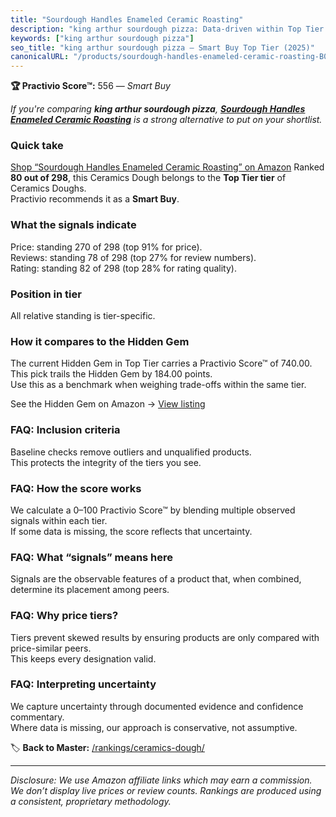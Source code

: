 ```yaml
---
title: "Sourdough Handles Enameled Ceramic Roasting"
description: "king arthur sourdough pizza: Data-driven within Top Tier ranking using the Practivio Score™. Positioned by quality, value, demand, findability, momentum."
keywords: ["king arthur sourdough pizza"]
seo_title: "king arthur sourdough pizza — Smart Buy Top Tier (2025)"
canonicalURL: "/products/sourdough-handles-enameled-ceramic-roasting-B0DPBC5GJ1/"
---
```


**🏆 Practivio Score™:** 556 — _Smart Buy_


*If you're comparing **king arthur sourdough pizza**, **[Sourdough Handles Enameled Ceramic Roasting](https://www.amazon.com/dp/B0DPBC5GJ1?tag=practivio-20)** is a strong alternative to put on your shortlist.*
### Quick take
[Shop “Sourdough Handles Enameled Ceramic Roasting” on Amazon](https://www.amazon.com/dp/B0DPBC5GJ1?tag=practivio-20)
Ranked **80 out of 298**, this Ceramics Dough belongs to the **Top Tier tier** of Ceramics Doughs.  
Practivio recommends it as a **Smart Buy**.

### What the signals indicate
Price: standing 270 of 298 (top 91% for price).  
Reviews: standing 78 of 298 (top 27% for review numbers).  
Rating: standing 82 of 298 (top 28% for rating quality).  

### Position in tier
All relative standing is tier-specific.

### How it compares to the Hidden Gem
The current Hidden Gem in Top Tier carries a Practivio Score™ of 740.00.  
This pick trails the Hidden Gem by 184.00 points.  
Use this as a benchmark when weighing trade-offs within the same tier.  

See the Hidden Gem on Amazon → [View listing](https://www.amazon.com/dp/B07ZQ711SW?tag=practivio-20)

### FAQ: Inclusion criteria
Baseline checks remove outliers and unqualified products.  
This protects the integrity of the tiers you see.

### FAQ: How the score works
We calculate a 0–100 Practivio Score™ by blending multiple observed signals within each tier.  
If some data is missing, the score reflects that uncertainty.

### FAQ: What “signals” means here
Signals are the observable features of a product that, when combined, determine its placement among peers.

### FAQ: Why price tiers?
Tiers prevent skewed results by ensuring products are only compared with price-similar peers.  
This keeps every designation valid.

### FAQ: Interpreting uncertainty
We capture uncertainty through documented evidence and confidence commentary.  
Where data is missing, our approach is conservative, not assumptive.


🏷️ **Back to Master:** [/rankings/ceramics-dough/](/rankings/ceramics-dough/)

---
_Disclosure: We use Amazon affiliate links which may earn a commission. We don’t display live prices or review counts. Rankings are produced using a consistent, proprietary methodology._
